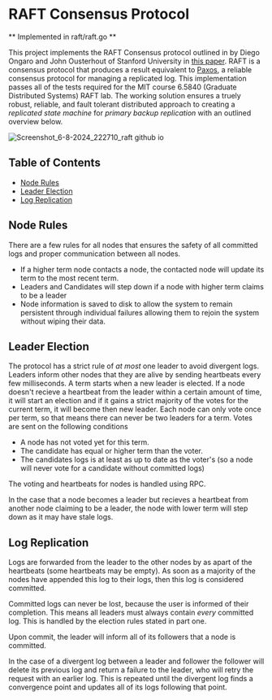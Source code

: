 # RAFT Consensus Protocol 

** Implemented in raft/raft.go **

This project implements the RAFT Consensus protocol outlined in by Diego Ongaro and John Ousterhout of Stanford University in [this paper](https://raft.github.io/raft.pdf). RAFT is a consensus protocol 
that produces a result equivalent to [Paxos](https://lamport.azurewebsites.net/pubs/paxos-simple.pdf), a reliable consensus protocol for managing a replicated log. 
This implementation passes all of the tests required for the MIT course 6.5840 (Graduate Distributed Systems) RAFT lab. The working solution ensures a truely robust, reliable, and fault tolerant 
distributed approach to creating a *replicated state machine* for *primary backup replication* with an outlined overview below. 

![Screenshot_6-8-2024_222710_raft github io](https://github.com/user-attachments/assets/75e99f2e-efdd-4660-8b62-7a7aa4884ac3)

## Table of Contents 
- [Node Rules](#node-rules)
- [Leader Election](#leader-election)
- [Log Replication](#log-replication)

## Node Rules
There are a few rules for all nodes that ensures the safety of all committed logs and proper communication between all nodes. 

- If a higher term node contacts a node, the contacted node will update its term to the most recent term.
- Leaders and Candidates will step down if a node with higher term claims to be a leader
- Node information is saved to disk to allow the system to remain persistent through individual failures allowing them to rejoin the system without wiping their data.

## Leader Election
The protocol has a strict rule of *at most* one leader to avoid divergent logs. Leaders inform other nodes that they are alive by sending heartbeats every few milliseconds. 
A term starts when a new leader is elected.
If a node doesn't recieve a heartbeat from the leader within a certain amount of time, it will start an election and if it gains a strict majority of the votes for the current term, it will become then new leader. 
Each node can only vote once per term, so that means there can never be two leaders for a term. 
Votes are sent on the following conditions
 
 - A node has not voted yet for this term.
 - The candidate has equal or higher term than the voter.
 - The candidates logs is at least as up to date as the voter's (so a node will never vote for a candidate without committed logs) 

The voting and heartbeats for nodes is handled using RPC.

In the case that a node becomes a leader but recieves a heartbeat from another node claiming to be a leader, the node with lower term will step down as it may have stale logs. 

## Log Replication

Logs are forwarded from the leader to the other nodes by as apart of the heartbeats (some heartbeats may be empty). As soon as a majority of the nodes have appended this log to 
their logs, then this log is considered committed.

Committed logs can never be lost, because the user is informed of their completion. This means all leaders must always contain *every* committed log. This is handled by the election rules stated in part
one. 

Upon commit, the leader will inform all of its followers that a node is committed. 

In the case of a divergent log between a leader and follower the follower will delete its previous log and return a failure to the leader, who will retry the request with an earlier log. 
This is repeated until the divergent log finds a convergence point and updates all of its logs following that point. 
